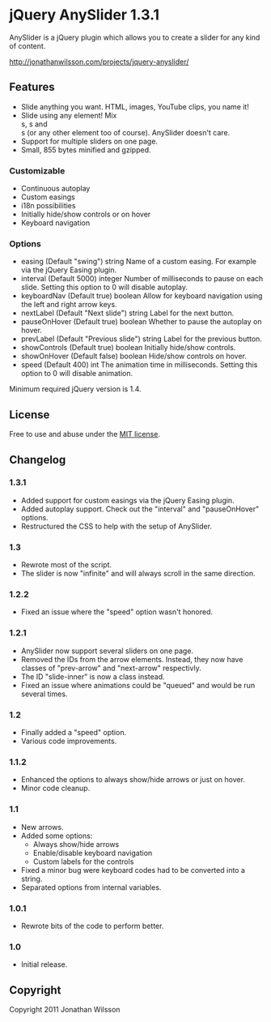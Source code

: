 # jQuery AnySlider 1.3.1
AnySlider is a jQuery plugin which allows you to create a slider for any kind of content.

http://jonathanwilsson.com/projects/jquery-anyslider/

## Features
* Slide anything you want. HTML, images, YouTube clips, you name it!
* Slide using any element! Mix <div>s, <span>s and <section>s (or any other element too of course). AnySlider doesn't care.
* Support for multiple sliders on one page.
* Small, 855 bytes minified and gzipped.

### Customizable
* Continuous autoplay
* Custom easings
* i18n possibilities
* Initially hide/show controls or on hover
* Keyboard navigation

### Options
* easing (Default "swing") string Name of a custom easing. For example via the jQuery Easing plugin.
* interval (Default 5000) integer Number of milliseconds to pause on each slide. Setting this option to 0 will disable autoplay.
* keyboardNav (Default true) boolean Allow for keyboard navigation using the left and right arrow keys.
* nextLabel (Default "Next slide") string Label for the next button.
* pauseOnHover (Default true) boolean Whether to pause the autoplay on hover.
* prevLabel (Default "Previous slide") string Label for the previous button.
* showControls (Default true) boolean Initially hide/show controls.
* showOnHover (Default false) boolean Hide/show controls on hover.
* speed (Default 400) int The animation time in milliseconds. Setting this option to 0 will disable animation.

Minimum required jQuery version is 1.4.

## License
Free to use and abuse under the [MIT license](http://www.opensource.org/licenses/mit-license.php).

## Changelog
### 1.3.1
* Added support for custom easings via the jQuery Easing plugin.
* Added autoplay support. Check out the "interval" and "pauseOnHover" options.
* Restructured the CSS to help with the setup of AnySlider.

### 1.3
* Rewrote most of the script.
* The slider is now "infinite" and will always scroll in the same direction.

### 1.2.2
* Fixed an issue where the "speed" option wasn't honored.

### 1.2.1
* AnySlider now support several sliders on one page.
* Removed the IDs from the arrow elements. Instead, they now have classes of "prev-arrow" and "next-arrow" respectivly.
* The ID "slide-inner" is now a class instead.
* Fixed an issue where animations could be "queued" and would be run several times.

### 1.2
* Finally added a "speed" option.
* Various code improvements.

### 1.1.2
* Enhanced the options to always show/hide arrows or just on hover.
* Minor code cleanup.

### 1.1
* New arrows.
* Added some options:
    * Always show/hide arrows
    * Enable/disable keyboard navigation
    * Custom labels for the controls
* Fixed a minor bug were keyboard codes had to be converted into a string.
* Separated options from internal variables.

### 1.0.1
* Rewrote bits of the code to perform better.

### 1.0
* Initial release.

## Copyright
Copyright 2011 Jonathan Wilsson